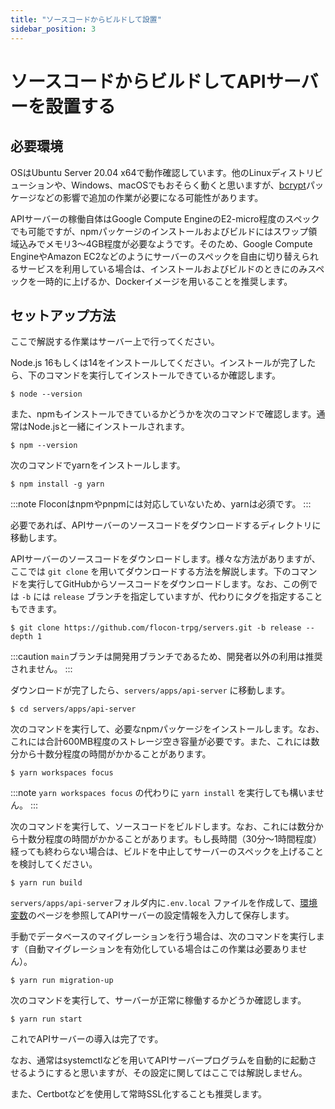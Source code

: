 ```yaml
---
title: "ソースコードからビルドして設置"
sidebar_position: 3
---
```


# ソースコードからビルドしてAPIサーバーを設置する

## 必要環境

OSはUbuntu Server 20.04 x64で動作確認しています。他のLinuxディストリビューションや、Windows、macOSでもおそらく動くと思いますが、[bcrypt](https://github.com/kelektiv/node.bcrypt.js#nodebcryptjs)パッケージなどの影響で追加の作業が必要になる可能性があります。

APIサーバーの稼働自体はGoogle Compute EngineのE2-micro程度のスペックでも可能ですが、npmパッケージのインストールおよびビルドにはスワップ領域込みでメモリ3～4GB程度が必要なようです。そのため、Google Compute EngineやAmazon EC2などのようにサーバーのスペックを自由に切り替えられるサービスを利用している場合は、インストールおよびビルドのときにのみスペックを一時的に上げるか、Dockerイメージを用いることを推奨します。

## セットアップ方法

ここで解説する作業はサーバー上で行ってください。

Node.js 16もしくは14をインストールしてください。インストールが完了したら、下のコマンドを実行してインストールできているか確認します。

```console
$ node --version
```

また、npmもインストールできているかどうかを次のコマンドで確認します。通常はNode.jsと一緒にインストールされます。

```console
$ npm --version
```

次のコマンドでyarnをインストールします。

```console
$ npm install -g yarn
```

:::note
Floconはnpmやpnpmには対応していないため、yarnは必須です。
:::

必要であれば、APIサーバーのソースコードをダウンロードするディレクトリに移動します。

APIサーバーのソースコードをダウンロードします。様々な方法がありますが、ここでは `git clone` を用いてダウンロードする方法を解説します。下のコマンドを実行してGitHubからソースコードをダウンロードします。なお、この例では `-b` には `release` ブランチを指定していますが、代わりにタグを指定することもできます。

```console
$ git clone https://github.com/flocon-trpg/servers.git -b release --depth 1
```

:::caution
`main`ブランチは開発用ブランチであるため、開発者以外の利用は推奨されません。
:::

ダウンロードが完了したら、`servers/apps/api-server` に移動します。

```console
$ cd servers/apps/api-server
```

次のコマンドを実行して、必要なnpmパッケージをインストールします。なお、これには合計600MB程度のストレージ空き容量が必要です。また、これには数分から十数分程度の時間がかかることがあります。

```console
$ yarn workspaces focus 
```

:::note
`yarn workspaces focus` の代わりに `yarn install` を実行しても構いません。
:::

次のコマンドを実行して、ソースコードをビルドします。なお、これには数分から十数分程度の時間がかかることがあります。もし長時間（30分～1時間程度）経っても終わらない場合は、ビルドを中止してサーバーのスペックを上げることを検討してください。

```console
$ yarn run build 
```

`servers/apps/api-server`フォルダ内に`.env.local` ファイルを作成して、[環境変数](../vars)のページを参照してAPIサーバーの設定情報を入力して保存します。

手動でデータベースのマイグレーションを行う場合は、次のコマンドを実行します（自動マイグレーションを有効化している場合はこの作業は必要ありません）。

```console
$ yarn run migration-up
```

次のコマンドを実行して、サーバーが正常に稼働するかどうか確認します。

```
$ yarn run start
```

これでAPIサーバーの導入は完了です。

なお、通常はsystemctlなどを用いてAPIサーバープログラムを自動的に起動させるようにすると思いますが、その設定に関してはここでは解説しません。

また、Certbotなどを使用して常時SSL化することも推奨します。